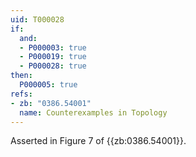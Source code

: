 ```yaml
---
uid: T000028
if:
  and:
  - P000003: true
  - P000019: true
  - P000028: true
then:
  P000005: true
refs:
- zb: "0386.54001"
  name: Counterexamples in Topology
---
```



Asserted in Figure 7 of {{zb:0386.54001}}.
